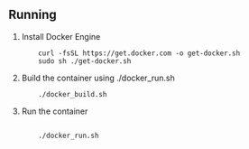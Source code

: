 ## Running
1. Install Docker Engine
    ``` shell
        curl -fsSL https://get.docker.com -o get-docker.sh
        sudo sh ./get-docker.sh
    ```


2. Build the container using ./docker_run.sh
    ``` shell
        ./docker_build.sh
    ```

3. Run the container
    ``` shell

        ./docker_run.sh
    ```